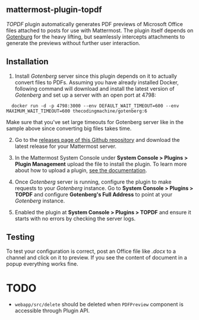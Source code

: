 ## mattermost-plugin-topdf
_TOPDF_ plugin automatically generates PDF previews of Microsoft Office files attached to posts for use with Mattermost. The plugin itself depends on [Gotenburg](https://github.com/thecodingmachine/gotenberg) for the heavy lifting, but seamlessly intercepts attachments to generate the previews without further user interaction.

## Installation
1. Install _Gotenberg_ server since this plugin depends on it to actually convert files to PDFs. Assuming you have already installed Docker, following command will download and install the latest version of _Gotenberg_ and set up a server with an open port at 4798:
  ```
    docker run -d -p 4798:3000 --env DEFAULT_WAIT_TIMEOUT=600 --env MAXIMUM_WAIT_TIMEOUT=600 thecodingmachine/gotenberg:6
  ```
  Make sure that you've set large timeouts for Gotenberg server like in the sample above since converting big files takes time.

2. Go to the [releases page of this Github repository](https://github.com/ilgooz/mattermost-plugin-topdf/releases) and download the latest release for your Mattermost server.
   
3. In the Mattermost System Console under **System Console > Plugins > Plugin Management** upload the file to install the plugin. To learn more about how to upload a plugin, [see the documentation](https://docs.mattermost.com/administration/plugins.html#plugin-uploads).

4. Once _Gotenberg_ server is running, configure the plugin to make requests to your _Gotenberg_ instance. Go to **System Console > Plugins > TOPDF** and configure **Gotenberg's Full Address** to point at your _Gotenberg_ instance.  

5. Enabled the plugin at **System Console > Plugins > TOPDF** and ensure it starts with no errors by checking the server logs.

## Testing
To test your configuration is correct, post an Office file like _.docx_ to a channel and click on it to preview. If you see the content of document in a popup everything works fine.

# TODO
* `webapp/src/delete` should be deleted when `PDFPreview` component is accessible through Plugin API.
